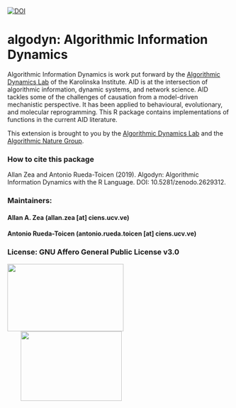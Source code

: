 [![DOI](https://zenodo.org/badge/156296743.svg)](https://zenodo.org/badge/latestdoi/156296743)

# algodyn: Algorithmic Information Dynamics

Algorithmic Information Dynamics is work put forward by the [Algorithmic Dynamics Lab](https://www.algorithmicdynamics.net/) of the Karolinska Institute. AID is at the intersection of algorithmic information, dynamic systems, and network science. AID tackles some of the challenges of causation from a model-driven mechanistic perspective. It has been applied to behavioural, evolutionary, and molecular reprogramming. This R package contains implementations of functions in the current AID literature.

This extension is brought to you by the [Algorithmic Dynamics Lab](https://www.algorithmicdynamics.net/) and the [Algorithmic Nature Group](https://algorithmicnature.org/). 

### How to cite this package

Allan Zea and Antonio Rueda-Toicen (2019). Algodyn: Algorithmic Information Dynamics with the R Language. DOI: 10.5281/zenodo.2629312.

### Maintainers: 
#### Allan A. Zea (allan.zea [at] ciens.ucv.ve)
#### Antonio Rueda-Toicen (antonio.rueda.toicen [at] ciens.ucv.ve)

### License: GNU Affero General Public License v3.0




<a href="https://www.algorithmicdynamics.net/"><img src="http://complexitycalculator.com/images/algodynlogo.png" width="262" height="152" /></a><a href="https://algorithmicnature.org/"><img src="http://complexitycalculator.com/images/AGroupSmall.png" width="228" height="157" hspace="30" /></a>
